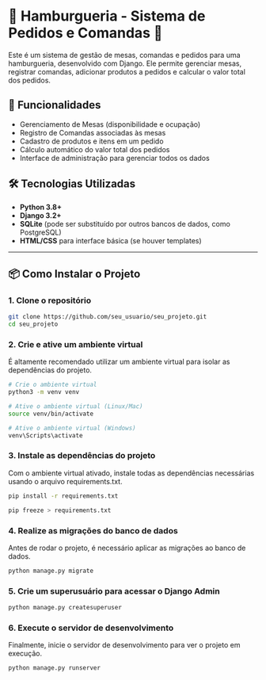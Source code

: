 # 🍔 Hamburgueria - Sistema de Pedidos e Comandas 🍟

Este é um sistema de gestão de mesas, comandas e pedidos para uma hamburgueria, desenvolvido com Django. Ele permite gerenciar mesas, registrar comandas, adicionar produtos a pedidos e calcular o valor total dos pedidos.

## 🚀 Funcionalidades

- Gerenciamento de Mesas (disponibilidade e ocupação)
- Registro de Comandas associadas às mesas
- Cadastro de produtos e itens em um pedido
- Cálculo automático do valor total dos pedidos
- Interface de administração para gerenciar todos os dados

## 🛠️ Tecnologias Utilizadas

- **Python 3.8+**
- **Django 3.2+**
- **SQLite** (pode ser substituído por outros bancos de dados, como PostgreSQL)
- **HTML/CSS** para interface básica (se houver templates)

---

## 📦 Como Instalar o Projeto

### 1. Clone o repositório

```bash
git clone https://github.com/seu_usuario/seu_projeto.git
cd seu_projeto
```

### 2. Crie e ative um ambiente virtual
É altamente recomendado utilizar um ambiente virtual para isolar as dependências do projeto.

```bash
# Crie o ambiente virtual
python3 -m venv venv

# Ative o ambiente virtual (Linux/Mac)
source venv/bin/activate

# Ative o ambiente virtual (Windows)
venv\Scripts\activate
```
### 3. Instale as dependências do projeto
Com o ambiente virtual ativado, instale todas as dependências necessárias usando o arquivo requirements.txt.

```bash
pip install -r requirements.txt

pip freeze > requirements.txt
```
### 4. Realize as migrações do banco de dados
Antes de rodar o projeto, é necessário aplicar as migrações ao banco de dados.

```bash
python manage.py migrate
```

### 5. Crie um superusuário para acessar o Django Admin

```bash
python manage.py createsuperuser
```

### 6. Execute o servidor de desenvolvimento
Finalmente, inicie o servidor de desenvolvimento para ver o projeto em execução.


```bash
python manage.py runserver
```

